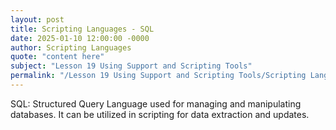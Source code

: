 ```yaml
---
layout: post
title: Scripting Languages - SQL
date: 2025-01-10 12:00:00 -0000
author: Scripting Languages
quote: "content here"
subject: "Lesson 19 Using Support and Scripting Tools"
permalink: "/Lesson 19 Using Support and Scripting Tools/Scripting Languages/Scripting Languages - SQL"
---
```


SQL: Structured Query Language used for managing and manipulating databases. It can be utilized in scripting for data extraction and updates.
